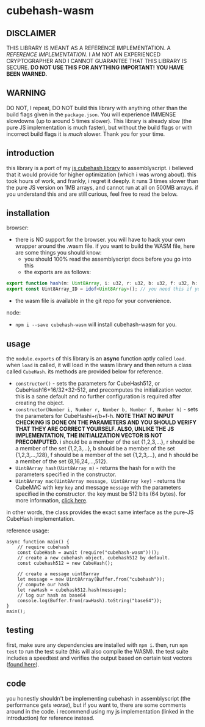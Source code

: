 # cubehash-wasm
## DISCLAIMER
THIS LIBRARY IS MEANT AS A REFERENCE IMPLEMENTATION. A *REFERENCE IMPLEMENTATION*. I AM NOT AN EXPERIENCED CRYPTOGRAPHER AND I CANNOT GUARANTEE THAT THIS LIBRARY IS SECURE. **DO NOT USE THIS FOR ANYTHING IMPORTANT! YOU HAVE BEEN WARNED.**
## WARNING
DO NOT, I repeat, DO NOT build this library with anything other than the build flags given in the `package.json`. You will experience IMMENSE slowdowns (up to around 5 times slower). This library is already slow (the pure JS implementation is much faster), but without the build flags or with incorrect build flags it is *much* slower. Thank you for your time.

## introduction
this library is a port of my [js cubehash library](https://github.com/parabirb/cubehash) to assemblyscript. i believed that it would provide for higher optimization (which i was wrong about). this took hours of work, and frankly, i regret it deeply. it runs 3 times slower than the pure JS version on 1MB arrays, and cannot run at all on 500MB arrays. if you understand this and are still curious, feel free to read the below.

## installation
browser:
* there is NO support for the browser. you will have to hack your own wrapper around the .wasm file. if you want to build the WASM file, here are some things you should know:
    * you should 100% read the assemblyscript docs before you go into this
    * the exports are as follows:
```typescript
export function hash(m: Uint8Array, i: u32, r: u32, b: u32, f: u32, h: u32): Uint8Array // this is the hash function's signature.
export const Uint8Array_ID = idof<Uint8Array>(); // you need this if you want to hash anything!
```
* the wasm file is available in the git repo for your convenience.

node:
* `npm i --save cubehash-wasm` will install cubehash-wasm for you.

## usage
the `module.exports` of this library is an **async** function aptly called `load`. when `load` is called, it will load in the wasm library and then return a class called `CubeHash`. its methods are provided below for reference.

* `constructor()` - sets the parameters for CubeHash512, or CubeHash16+16/32+32-512, and precomputes the initialization vector. this is a sane default and no further configuration is required after creating the object.
* `constructor(Number i, Number r, Number b, Number f, Number h)` - sets the parameters for CubeHashi+r/b+f-h. **NOTE THAT NO INPUT CHECKING IS DONE ON THE PARAMETERS AND YOU SHOULD VERIFY THAT THEY ARE CORRECT YOURSELF. ALSO, UNLIKE THE JS IMPLEMENTATION, THE INITIALIZATION VECTOR IS NOT PRECOMPUTED.** i should be a member of the set {1,2,3,...}, r should be a member of the set {1,2,3,...}, b should be a member of the set {1,2,3,...,128}, f should be a member of the set {1,2,3,...}, and h should be a member of the set {8,16,24,...,512}.
* `Uint8Array hash(Uint8Array m)` - returns the hash for `m` with the parameters specified in the constructor.
* `Uint8Array mac(Uint8Array message, Uint8Array key)` - returns the CubeMAC with key `key` and message `message` with the parameters specified in the constructor. the key must be 512 bits (64 bytes). for more information, [click here](https://cubehash.cr.yp.to/submission2/tweak2.pdf).

in other words, the class provides the exact same interface as the pure-JS CubeHash implementation.

reference usage:
```JS
async function main() {
    // require cubehash
    const CubeHash = await (require("cubehash-wasm"))();
    // create a new cubehash object. cubehash512 by default.
    const cubehash512 = new CubeHash();

    // create a message uint8array
    let message = new Uint8Array(Buffer.from("cubehash"));
    // compute our hash
    let rawHash = cubehash512.hash(message);
    // log our hash as base64
    console.log(Buffer.from(rawHash).toString("base64"));
}
main();
```

## testing
first, make sure any dependencies are installed with `npm i`. then, run `npm test` to run the test suite (this will also compile the WASM). the test suite includes a speedtest and verifies the output based on certain test vectors ([found here](https://en.wikipedia.org/wiki/CubeHash)).

## code
you honestly shouldn't be implementing cubehash in assemblyscript (the performance gets *worse*), but if you want to, there are some comments around in the code. i recommend using my js implementation (linked in the introduction) for reference instead.